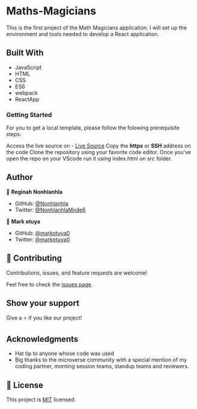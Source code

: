 # Maths-Magicians
This is the first project of the Math Magicians application. I will set up the environment and tools needed to develop a React application.

## Built With

* JavaScript
* HTML 
* CSS
* ES6
* webpack
* ReactApp

### Getting Started
For you to get a local template, please follow the folowing prerequisite steps:

Access the live source on - [Live Source](https://github.com/29td/Maths-Magicians)
Copy the **https** or **SSH** address on the code
Clone the repository using your favorite code editor.
Once you've open the repo on your VScode run it using index.html on src folder.

## Author

👤 **Reginah Nonhlanhla**

- GitHub: [@Nonhlanhla](https://https://github.com/29td)
- Twitter: [@NonhlanhlaMnde6](https://twitter.com/NonhlanhlaMnde6)

👤 **Mark otuya**

- GitHub: [@markotuya0](https://github.com/markotuya0)
- Twitter: [@markotuya0](https://twitter.com/markotuya0)

## 🤝 Contributing

Contributions, issues, and feature requests are welcome!

Feel free to check the [issues page](https://github.com/29td/Maths-Magicians/issues).

## Show your support

Give a ⭐️ if you like our project!

## Acknowledgments

- Hat tip to anyone whose code was used
- Big thanks to the microverse community with a special mention of my coding partner, morning session teams, standup teams and reviewers.
## 📝 License
This project is [MIT]() licensed.
